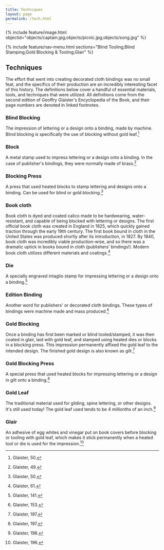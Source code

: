 ```yaml
---
title: Techniques
layout: page
permalink: /tech.html
---
```

{% include feature/image.html objectid="objects/captain.jpg;objects/picnic.jpg;objects/song.jpg" %}

{% include feature/nav-menu.html sections="Blind Tooling;Blind Stamping;Gold Blocking & Tooling;Glair" %}

## Techniques
The effort that went into creating decorated cloth bindings was no small feat, and the specifics of their production are an incredibly interesting facet of this history. The definitions below cover a handful of essential materials, tools, and techniques that were utilized. All definitions come from the second edition of Geoffry Glaister's Encyclopedia of the Book, and their page numbers are denoted in linked footnotes. 

### Blind Blocking
The impression of lettering or a design onto a binding, made by machine. Blind blocking is specifically the use of blocking without gold leaf.[^1]

### Block
A metal stamp used to impress lettering or a design onto a binding. In the case of publisher's bindings, they were normally made of brass.[^2]

### Blocking Press
A press that used heated blocks to stamp lettering and designs onto a binding. Can be used for blind or gold blocking.[^3]

### Book cloth
Book cloth is dyed and coated calico made to be hardwearing, water-resistant, and capable of being blocked with lettering or designs. The first official book cloth was created in England in 1825, which quickly gained traction through the early 19th century. The first book bound in cloth in the United States was produced shortly after its introduction, in 1827. By 1840, book cloth was incredibly viable production-wise, and so there was a dramatic uptick in books bound in cloth (publishers' bindings!). Modern book cloth utilizes different materials and coatings.[^4]

### Die
A specially engraved intaglio stamp for impressing lettering or a design onto a binding.[^5]

### Edition Binding
Another word for publishers' or decorated cloth bindings. These types of bindings were machine made and mass produced.[^6]

### Gold Blocking 
Once a binding has first been marked or blind tooled/stamped, it was then coated in glair, laid with gold leaf, and stamped using heated dies or blocks in a blocking press. This impression permanently affixed the gold leaf to the intended design. The finished gold design is also known as gilt.[^7] 

### Gold Blocking Press
A special press that used heated blocks for impressing lettering or a design in gilt onto a binding.[^8]

### Gold Leaf
The traditional material used for gilding, spine lettering, or other designs. It's still used today! The gold leaf used tends to be 4 millionths of an inch.[^9]

### Glair
An adhesive of egg whites and vinegar put on book covers before blocking or tooling with gold leaf, which makes it stick permanently when a heated tool or die is used for the impression.[^10]

[^1]: Glaister, 50.
[^2]: Glaister, 49.
[^3]: Glaister, 50.
[^4]: Glaister, 61.
[^5]: Glaister, 141.
[^6]: Glaister, 153.
[^7]: Glaister, 197.
[^8]: Glaister, 197.
[^9]: Glaister, 198.
[^10]: Glaister, 196.


